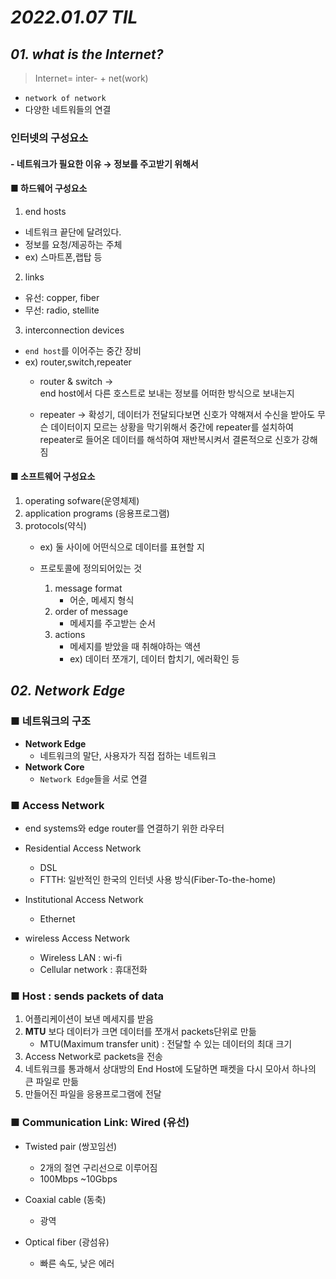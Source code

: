 # ***2022.01.07 TIL***
## ***01. what is the Internet?***

>Internet= inter- + net(work)

- `network of network`
- 다양한 네트워들의 연결



### 인터넷의 구성요소
#### - 네트워크가 필요한 이유 → 정보를 주고받기 위해서

#### ■ 하드웨어 구성요소    
1. end hosts
- 네트워크 끝단에 달려있다.
- 정보를 요청/제공하는 주체
- ex) 스마트폰,랩탑 등

2. links
- 유선: copper, fiber
- 무선: radio, stellite

3. interconnection devices
- `end host`를 이어주는 중간 장비
- ex) router,switch,repeater
    - router & switch  →  
    end host에서 다른 호스트로 보내는 정보를 어떠한 방식으로 보내는지

    - repeater → 확성기,
    데이터가 전달되다보면 신호가 약해져서 수신을 받아도 무슨 데이터이지 모르는 상황을 막기위해서
    중간에 repeater를 설치하여 repeater로 들어온 데이터를 해석하여 재반복시켜서 결론적으로 신호가 강해짐 

    
#### ■ 소프트웨어 구성요소
1. operating sofware(운영체제)
2. application programs (응용프로그램)
3. protocols(약식)
    - ex) 둘 사이에 어떤식으로 데이터를 표현할 지

    - 프로토콜에 정의되어있는 것
        1. message format
            - 어순, 메세지 형식
        2. order of message
            - 메세지를 주고받는 순서
        3. actions
            - 메세지를 받았을 때 취해야하는 액션
            - ex) 데이터 쪼개기, 데이터 합치기, 에러확인 등


 ## ***02. Network Edge***


### ■ 네트워크의 구조
- **Network Edge**
    - 네트워크의 말단, 사용자가 직접 접하는 네트워크
- **Network Core**
    - `Network Edge`들을 서로 연결

### ■ **Access Network**
- end systems와 edge router를 연결하기 위한 라우터

- Residential Access Network
    - DSL
    - FTTH: 일반적인 한국의 인터넷 사용 방식(Fiber-To-the-home)

- Institutional Access Network
    - Ethernet
- wireless Access Network
    - Wireless LAN : wi-fi
    - Cellular network : 휴대전화

### ■ **Host : sends packets of data**
1. 어플리케이션이 보낸 메세지를 받음
2. **MTU** 보다 데이터가 크면 데이터를 쪼개서 packets단위로 만듦
    - MTU(Maximum transfer unit) : 전달할 수 있는 데이터의 최대 크기
3. Access Network로 packets을 전송
4. 네트워크를 통과해서 상대방의 End Host에 도달하면 패켓을 다시 모아서 하나의 큰 파일로 만듦
5. 만들어진 파일을 응용프로그램에 전달 

### ■ **Communication Link: Wired (유선)**
- Twisted pair (쌍꼬임선)
    - 2개의 절연 구리선으로 이루어짐
    - 100Mbps ~10Gbps
- Coaxial cable (동축)
    - 광역

- Optical fiber (광섬유)
    - 빠른 속도, 낮은 에러